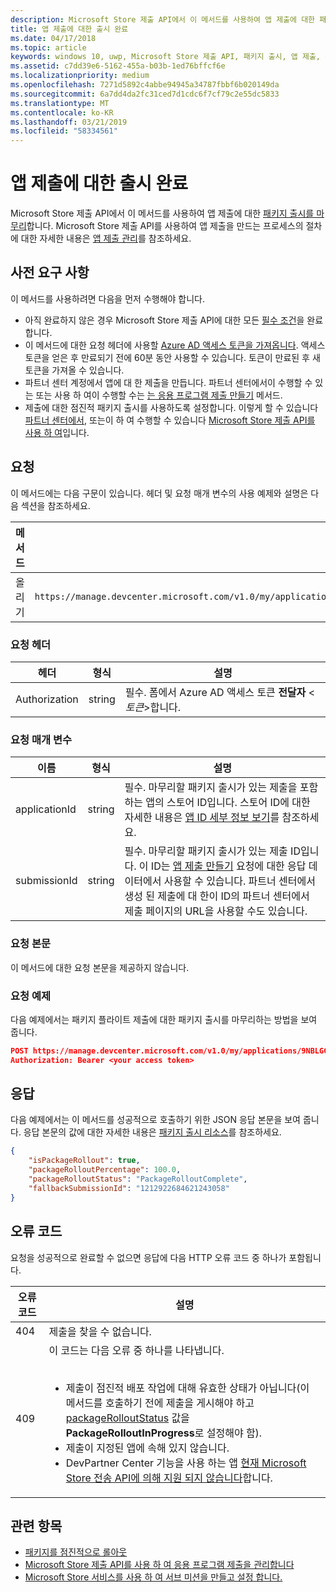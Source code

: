 ```yaml
---
description: Microsoft Store 제출 API에서 이 메서드를 사용하여 앱 제출에 대한 패키지 출시를 마무리합니다.
title: 앱 제출에 대한 출시 완료
ms.date: 04/17/2018
ms.topic: article
keywords: windows 10, uwp, Microsoft Store 제출 API, 패키지 출시, 앱 제출, 완료
ms.assetid: c7dd39e6-5162-455a-b03b-1ed76bffcf6e
ms.localizationpriority: medium
ms.openlocfilehash: 7271d5892c4abbe94945a34787fbbf6b020149da
ms.sourcegitcommit: 6a7dd4da2fc31ced7d1cdc6f7cf79c2e55dc5833
ms.translationtype: MT
ms.contentlocale: ko-KR
ms.lasthandoff: 03/21/2019
ms.locfileid: "58334561"
---
```

# <a name="finalize-the-rollout-for-an-app-submission"></a>앱 제출에 대한 출시 완료


Microsoft Store 제출 API에서 이 메서드를 사용하여 앱 제출에 대한 [패키지 출시를 마무리](../publish/gradual-package-rollout.md#completing-the-rollout)합니다. Microsoft Store 제출 API를 사용하여 앱 제출을 만드는 프로세스의 절차에 대한 자세한 내용은 [앱 제출 관리](manage-app-submissions.md)를 참조하세요.

## <a name="prerequisites"></a>사전 요구 사항

이 메서드를 사용하려면 다음을 먼저 수행해야 합니다.

* 아직 완료하지 않은 경우 Microsoft Store 제출 API에 대한 모든 [필수 조건](create-and-manage-submissions-using-windows-store-services.md#prerequisites)을 완료합니다.
* 이 메서드에 대한 요청 헤더에 사용할 [Azure AD 액세스 토큰을 가져옵니다](create-and-manage-submissions-using-windows-store-services.md#obtain-an-azure-ad-access-token). 액세스 토큰을 얻은 후 만료되기 전에 60분 동안 사용할 수 있습니다. 토큰이 만료된 후 새 토큰을 가져올 수 있습니다.
* 파트너 센터 계정에서 앱에 대 한 제출을 만듭니다. 파트너 센터에서이 수행할 수 있는 또는 사용 하 여이 수행할 수는 [는 응용 프로그램 제출 만들기](create-an-app-submission.md) 메서드.
* 제출에 대한 점진적 패키지 출시를 사용하도록 설정합니다. 이렇게 할 수 있습니다 [파트너 센터에서](../publish/gradual-package-rollout.md), 또는이 하 여 수행할 수 있습니다 [Microsoft Store 제출 API를 사용 하 여](manage-app-submissions.md#manage-gradual-package-rollout)입니다.

## <a name="request"></a>요청

이 메서드에는 다음 구문이 있습니다. 헤더 및 요청 매개 변수의 사용 예제와 설명은 다음 섹션을 참조하세요.

| 메서드 | 요청 URI                                                      |
|--------|------------------------------------------------------------------|
| 올리기   | `https://manage.devcenter.microsoft.com/v1.0/my/applications/{applicationId}/submissions/{submissionId}/finalizepackagerollout` |


### <a name="request-header"></a>요청 헤더

| 헤더        | 형식   | 설명                                                                 |
|---------------|--------|-----------------------------------------------------------------------------|
| Authorization | string | 필수. 폼에서 Azure AD 액세스 토큰 **전달자** &lt; *토큰*&gt;합니다. |


### <a name="request-parameters"></a>요청 매개 변수

| 이름        | 형식   | 설명                                                                 |
|---------------|--------|-----------------------------------------------------------------------------|
| applicationId | string | 필수. 마무리할 패키지 출시가 있는 제출을 포함하는 앱의 스토어 ID입니다. 스토어 ID에 대한 자세한 내용은 [앱 ID 세부 정보 보기](https://msdn.microsoft.com/windows/uwp/publish/view-app-identity-details)를 참조하세요.  |
| submissionId | string | 필수. 마무리할 패키지 출시가 있는 제출 ID입니다. 이 ID는 [앱 제출 만들기](create-an-app-submission.md) 요청에 대한 응답 데이터에서 사용할 수 있습니다. 파트너 센터에서 생성 된 제출에 대 한이 ID의 파트너 센터에서 제출 페이지의 URL을 사용할 수도 있습니다.  |


### <a name="request-body"></a>요청 본문

이 메서드에 대한 요청 본문을 제공하지 않습니다.

### <a name="request-example"></a>요청 예제

다음 예제에서는 패키지 플라이트 제출에 대한 패키지 출시를 마무리하는 방법을 보여 줍니다.

```json
POST https://manage.devcenter.microsoft.com/v1.0/my/applications/9NBLGGH4R315/submissions/1152921504621243680/finalizepackagerollout HTTP/1.1
Authorization: Bearer <your access token>
```

## <a name="response"></a>응답

다음 예제에서는 이 메서드를 성공적으로 호출하기 위한 JSON 응답 본문을 보여 줍니다. 응답 본문의 값에 대한 자세한 내용은 [패키지 출시 리소스](manage-app-submissions.md#package-rollout-object)를 참조하세요.

```json
{
    "isPackageRollout": true,
    "packageRolloutPercentage": 100.0,
    "packageRolloutStatus": "PackageRolloutComplete",
    "fallbackSubmissionId": "1212922684621243058"
}
```


## <a name="error-codes"></a>오류 코드

요청을 성공적으로 완료할 수 없으면 응답에 다음 HTTP 오류 코드 중 하나가 포함됩니다.

| 오류 코드 |  설명   |
|--------|------------------|
| 404  | 제출을 찾을 수 없습니다. |
| 409  | 이 코드는 다음 오류 중 하나를 나타냅니다.<br/><br/><ul><li>제출이 점진적 배포 작업에 대해 유효한 상태가 아닙니다(이 메서드를 호출하기 전에 제출을 게시해야 하고 [packageRolloutStatus](manage-app-submissions.md#package-rollout-object) 값을 **PackageRolloutInProgress**로 설정해야 함).</li><li>제출이 지정된 앱에 속해 있지 않습니다.</li><li>DevPartner Center 기능을 사용 하는 앱 [현재 Microsoft Store 전송 API에 의해 지원 되지 않습니다](create-and-manage-submissions-using-windows-store-services.md#not_supported)합니다.</li></ul> |   


## <a name="related-topics"></a>관련 항목

* [패키지를 점진적으로 롤아웃](../publish/gradual-package-rollout.md)
* [Microsoft Store 제출 API를 사용 하 여 응용 프로그램 제출을 관리합니다](manage-app-submissions.md)
* [Microsoft Store 서비스를 사용 하 여 서브 미션을 만들고 설정 합니다.](create-and-manage-submissions-using-windows-store-services.md)
